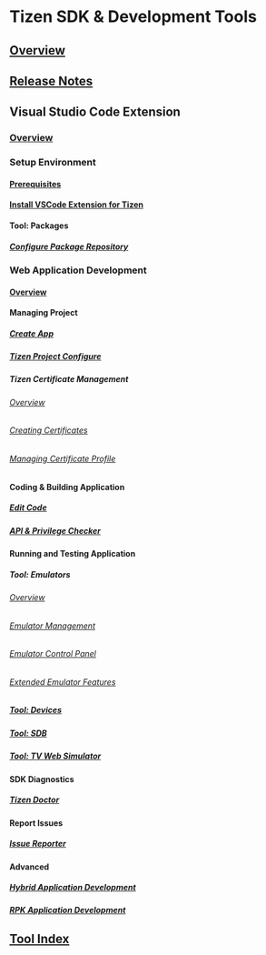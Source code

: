 # Tizen SDK & Development Tools
## [Overview](/application/tizen-studio/common-tools/overview.md)
## [Release Notes](/application/tizen-studio/release-notes/6-0-release-notes.md)

## Visual Studio Code Extension
### [Overview](/application/vscode-ext/overview.md)

### Setup Environment
#### [Prerequisites](/application/vscode-ext/index-web-native.md)
#### [Install VSCode Extension for Tizen](/application/vscode-ext/Tizen/dotnet.md)
<!-- #### [Install SDK Common Tools & Tizen Platform](/application/vscode-ext/tools/welcome-page.md) -->
<!-- #### [Install TV Extension & Certificate Extension](/application/vscode-ext/tv-certificate-extension.md) -->
#### Tool: Packages
<!-- ##### [Overview](/application/tizen-studio/common-tools/package-manager.md) -->
##### [Configure Package Repository](/application/tizen-studio/common-tools/pkgmgr-advanced-configuration.md)


### Web Application Development
#### [Overview](/application/vscode-ext/getting-started/web-development-activity-tools.md)

#### Managing Project
##### [Create App](/application/vscode-ext/getting-started/creating-web-application-projects.md)
<!-- ##### [Web Assembly](/application/vscode-ext/tools/wasm.md) -->
##### [Tizen Project Configure](/application/vscode-ext/getting-started/configuring-tizen-project.md)
##### Tizen Certificate Management
###### [Overview](/application/dotnet/get-started/certificates/index.md)
<!-- ###### [Installing Certificate Extension](/application/dotnet/get-started/certificates/installing-the-extension.md) -->
###### [Creating Certificates](/application/dotnet/get-started/certificates/creating-certificates.md)
###### [Managing Certificate Profile](/application/dotnet/get-started/certificates/managing-certificate-profile.md)
<!--##### [VD Application Signing](/xxxxxxx.md) -->

<!-- ##### Configure App : (we don't have a tool to configure .NET application such like manifest editor) -->

#### Coding & Building Application
##### [Edit Code](/application/vscode-ext/getting-started/write-code.md)
##### [API & Privilege Checker](/application/vscode-ext/tools/api-privilege-checker.md)

<!-- #### Debugging & Profiling Application  -->
<!-- ##### [Debug App](/application/vscode-ext/getting-started/debug-app-web.md) -->
<!-- ##### [Tool: Web Inspector](/application/tizen-studio/web-tools/web-inspector.md) -->

#### Running and Testing Application
##### Tool: Emulators
###### [Overview](/application/tizen-studio/common-tools/emulator.md)
###### [Emulator Management](/application/tizen-studio/common-tools/emulator-manager.md)
###### [Emulator Control Panel](/application/tizen-studio/common-tools/emulator-control-panel.md)
###### [Extended Emulator Features](/application/tizen-studio/common-tools/emulator-features.md)
##### [Tool: Devices](/application/tizen-studio/common-tools/device-manager.md)
##### [Tool: SDB](/application/tizen-studio/common-tools/smart-development-bridge.md)
##### [Tool: TV Web Simulator](/application/tizen-studio/common-tools/smart-development-bridge.md)


<!-- #### CLI -->
<!-- ##### [Tizen CLI](/application/tizen-studio/common-tools/command-line-interface.md) -->
<!-- ##### [Tizen-Core CLI](/application/tizen-studio/tizen-core/tizen-core-cli.md) -->

#### SDK Diagnostics
##### [Tizen Doctor](/application/tizen-studio/common-tools/tizen-doctor.md)

#### Report Issues
##### [Issue Reporter](/application/vscode-ext/tools/issue-reporter.md)

#### Advanced
##### [Hybrid Application Development](/application/vscode-ext/Tizen/hybrid.md)
##### [RPK Application Development](/application/vscode-ext/Tizen/rpk.md)
<!-- ##### [Tizen VSCode Command](/application/vscode-ext/Tizen/command.md) -->

## [Tool Index](/application/sdktool_index.md)